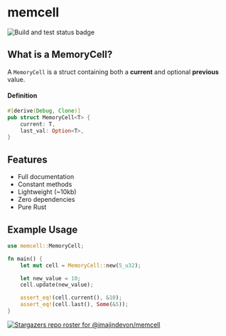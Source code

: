 # memcell

![Build and test status badge](https://github.com/ImajinDevon/memcell/actions/workflows/rust.yml/badge.svg)

## What is a MemoryCell?

A `MemoryCell` is a struct containing both a **current** and optional **previous** value.

#### Definition

```rust
#[derive(Debug, Clone)]
pub struct MemoryCell<T> {
    current: T,
    last_val: Option<T>,
}
```

## Features

- Full documentation
- Constant methods
- Lightweight (~10kb)
- Zero dependencies
- Pure Rust

## Example Usage

```rust
use memcell::MemoryCell;

fn main() {
    let mut cell = MemoryCell::new(5_u32);

    let new_value = 10;
    cell.update(new_value);

    assert_eq!(cell.current(), &10);
    assert_eq!(cell.last(), Some(&5));
}
```

[![Stargazers repo roster for @imajindevon/memcell](https://reporoster.com/stars/dark/imajindevon/memcell)](https://github.com/imajindevon/memcell/stargazers)

